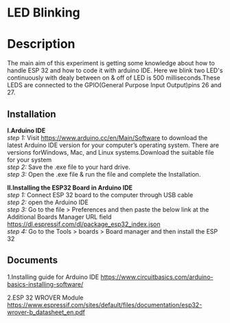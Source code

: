 
# LED Blinking
# Description
The main aim of this experiment is getting some knowledge about how to handle ESP 32 and how to code it with arduino IDE.
Here we blink two LED's continuously with dealy between on & off of LED is 500 milliseconds.These LEDS are connected to the GPIO(General Purpose Input Output)pins 26 and 27. 


## Installation 
  <b>I.Arduino IDE</b>   
  <i>step 1:</i> Visit https://www.arduino.cc/en/Main/Software  to download the latest Arduino IDE version for your computer’s operating system. There are versions                      forWindows, Mac, and Linux systems.Download the suitable file for your system        
  <i>step 2:</i> Save the .exe file to your hard drive.  
  <i>step 3:</i> Open the .exe file & run the file and complete the Installation. 
  
  <b>II.Installing the ESP32 Board in Arduino IDE</b>  
  <i> step 1:</i> Connect ESP 32 board to the computer through USB cable  
     <i>step 2:</i> open the Arduino IDE        
   <i>step 3:</i> Go to the file >  Preferences and then paste the below link at the Additional Boards Manager URL field
                  https://dl.espressif.com/dl/package_esp32_index.json  
  <i> step 4:</i>	Go to the Tools  >  boards  >  Board manager and then install the ESP 32  
## Documents
1.Installing guide for Arduino IDE
          https://www.circuitbasics.com/arduino-basics-installing-software/ 
          
          
          
          
          
          
          
2.ESP 32 WROVER Module
          https://www.espressif.com/sites/default/files/documentation/esp32-wrover-b_datasheet_en.pdf
